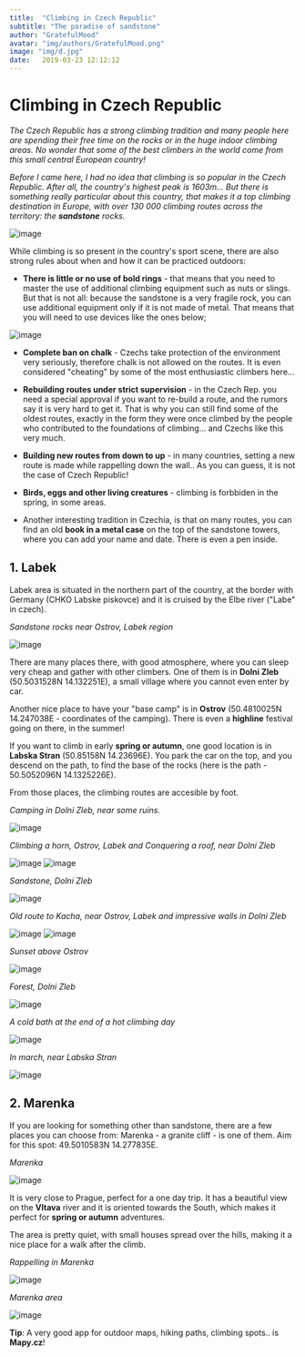 ```yaml
---
title:  "Climbing in Czech Republic"
subtitle: "The paradise of sandstone"
author: "GratefulMood"
avatar: "img/authors/GratefulMood.png"
image: "img/d.jpg"
date:   2019-03-23 12:12:12
---
```


# Climbing in Czech Republic

_The Czech Republic has a strong climbing tradition and many people here are spending their free time on the rocks or in the huge indoor climbing areas. No wonder that some of the best climbers in the world come from this small central European country!_

_Before I came here, I had no idea that climbing is so popular in the Czech Republic. After all, the country's highest peak is 1603m... But there is something really particular about this country, that makes it a top climbing destination in Europe, with over 130 000 climbing routes across the territory: the **sandstone** rocks._

![image](img/Labek/DSC08918_02.jpg)

While climbing is so present in the country's sport scene, there are also strong rules about when and how it can be practiced outdoors:


* **There is little or no use of bold rings** - that means that you need to master the use of additional climbing equipment such as nuts or slings. But that is not all: because the sandstone is a very fragile rock, you can use additional equipment only if it is not made of metal. That means that you will need to use devices like the ones below;

![image](img/Labek/DSC09630.jpg)

* **Complete ban on chalk** - Czechs take protection of the environment very seriously, therefore chalk is not allowed on the routes. It is even considered "cheating" by some of the most enthusiastic climbers here...

* **Rebuilding routes under strict supervision** - in the Czech Rep. you need a special approval if you want to re-build a route, and the rumors say it is very hard to get it. That is why you can still find some of the oldest routes, exactly in the form they were once climbed by the people who contributed to the foundations of climbing... and Czechs like this very much.

* **Building new routes from down to up** - in many countries, setting a new route is made while rappelling down the wall.. As you can guess, it is not the case of Czech Republic! 

* **Birds, eggs and other living creatures** - climbing is forbbiden in the spring, in some areas.

* Another interesting tradition in Czechia, is that on many routes, you can find an old **book in a metal case** on the top of the sandstone towers, where you can add your name and date. There is even a pen inside. 


## 1. Labek 

Labek area is situated in the northern part of the country, at the border with Germany (CHKO Labske piskovce) and it is cruised by the Elbe river ("Labe" in czech).

_Sandstone rocks near Ostrov, Labek region_

![image](img/Labek/DSC08261.jpg)

There are many places there, with good atmosphere, where you can sleep very cheap and gather with other climbers. One of them is in **Dolni Zleb** (50.5031528N 14.132251E), a small village where you cannot even enter by car.

Another nice place to have your "base camp" is in **Ostrov** (50.4810025N 14.247038E - coordinates of the camping). There is even a **highline** festival going on there, in the summer! 

If you want to climb in early **spring or autumn**, one good location is in **Labska Stran** (50.85158N 14.23696E). You park the car on the top, and you descend on the path, to find the base of the rocks (here is the path - 50.5052096N 14.1325226E).

From those places, the climbing routes are accesible by foot.

_Camping in Dolni Zleb, near some ruins._

![image](img/Labek/DSC08277.jpg)

_Climbing a horn, Ostrov, Labek and Conquering a roof, near Dolni Zleb_

![image](img/Labek/DSC08254.jpg) ![image](img/Labek/DSC08272.jpg)

_Sandstone, Dolni Zleb_

![image](img/Labek/DSC08284.jpg)

_Old route to Kacha, near Ostrov, Labek and impressive walls in Dolni Zleb_

![image](img/Labek/DSC08250.jpg) ![image](img/Labek/DSC08293.jpg)

_Sunset above Ostrov_

![image](img/Labek/DSC08255.jpg)


_Forest, Dolni Zleb_ 

![image](img/Labek/DSC08280.jpg) 

_A cold bath at the end of a hot climbing day_

![image](img/Labek/DSC08298.jpg)


_In march, near Labska Stran_

![image](img/Labek/DSC09622.jpg)



## 2. Marenka

If you are looking for something other than sandstone, there are a few places you can choose from: Marenka - a granite cliff - is one of them. Aim for this spot: 49.5010583N 14.277835E.

_Marenka_

![image](img/Labek/DSC09357.jpg)

It is very close to Prague, perfect for a one day trip. It has a beautiful view on the **Vltava** river and it is oriented towards the South, which makes it perfect for **spring or autumn** adventures.

The area is pretty quiet, with small houses spread over the hills, making it a nice place for a walk after the climb. 

_Rappelling in Marenka_

![image](img/Labek/DSC09352.jpg)

_Marenka area_

![image](img/Labek/DSC09402.jpg)

**Tip**: A very good app for outdoor maps, hiking paths, climbing spots.. is **Mapy.cz**! 












